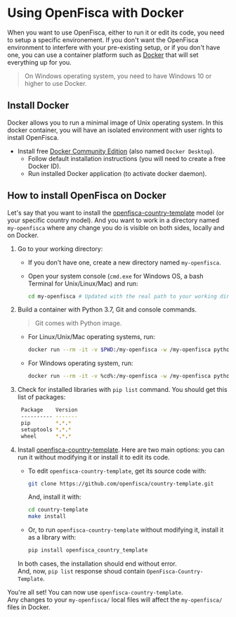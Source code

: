 # Using OpenFisca with Docker

When you want to use OpenFisca, either to run it or edit its code, you need to setup a specific environement.
If you don't want the OpenFisca environment to interfere with your pre-existing setup, or if you don't have one, you can use a container platform such as [Docker](https://www.docker.com) that will set everything up for you.

> On Windows operating system, you need to have Windows 10 or higher to use Docker.

## Install Docker

Docker allows you to run a minimal image of Unix operating system.
In this docker container, you will have an isolated environment with user rights to install OpenFisca.

* Install free [Docker Community Edition](https://docs.docker.com/install/#supported-platforms) (also named `Docker Desktop`).
  * Follow default installation instructions (you will need to create a free Docker ID).
  * Run installed Docker application (to activate docker daemon). 

## How to install OpenFisca on Docker

Let's say that you want to install the [openfisca-country-template](https://github.com/openfisca/country-template) model (or your specific country model). And you want to work in a directory named `my-openfisca` where any change you do is visible on both sides, locally and on Docker.

1. Go to your working directory:  
   * If you don't have one, create a new directory named `my-openfisca`.
   
   * Open your system console (`cmd.exe` for Windows OS, a bash Terminal for Unix/Linux/Mac) and run: 
        ```sh
        cd my-openfisca # Updated with the real path to your working directory
        ```   

2. Build a container with Python 3.7, Git and console commands.
   > Git comes with Python image.

   * For Linux/Unix/Mac operating systems, run:
        ```sh
        docker run --rm -it -v $PWD:/my-openfisca -w /my-openfisca python:3.7 bash
        ```

   * For Windows operating system, run:
        ```sh
        docker run --rm -it -v %cd%:/my-openfisca -w /my-openfisca python:3.7 bash
        ``` 

3. Check for installed libraries with `pip list` command.
   You should get this list of packages:
    ```sh
     Package    Version
     ---------- -------
     pip        *.*.*   
     setuptools *.*.* 
     wheel      *.*.* 
    ```

4. Install [openfisca-country-template](https://github.com/openfisca/country-template). Here are two main options: you can run it without modifying it or install it to edit its code.
   
   * To edit `openfisca-country-template`, get its source code with:
        ```sh
        git clone https://github.com/openfisca/country-template.git
        ```
        And, install it with:
        ```sh
        cd country-template
        make install
        ``` 

   * Or, to run `openfisca-country-template` without modifying it, install it as a library with:
        ```sh
        pip install openfisca_country_template
        ```

   In both cases, the installation should end without error.  
   And, now, `pip list` response shoud contain `OpenFisca-Country-Template`.


You're all set! You can now use `openfisca-country-template`.  
Any changes to your `my-openfisca/` local files will affect the `my-openfisca/` files in Docker.
